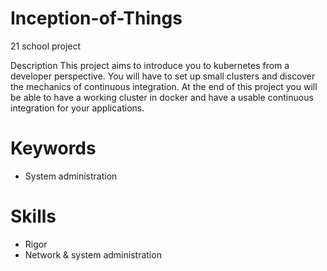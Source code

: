 # Inception-of-Things

21 school project

Description
This project aims to introduce you to kubernetes from a developer perspective. You will have to set up small clusters and discover the mechanics of continuous integration. At the end of this project you will be able to have a working cluster in docker and have a usable continuous integration for your applications.

# Keywords

- System administration

# Skills

- Rigor
- Network & system administration
